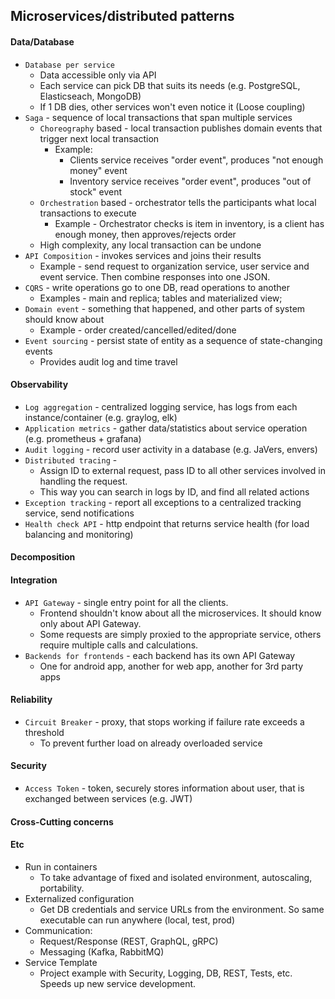 ## Microservices/distributed patterns

#### Data/Database
* `Database per service`
    * Data accessible only via API
    * Each service can pick DB that suits its needs (e.g. PostgreSQL, Elasticseach, MongoDB)
    * If 1 DB dies, other services won't even notice it (Loose coupling)
* `Saga` - sequence of local transactions that span multiple services
    * `Choreography` based - local transaction publishes domain events that trigger next local transaction
        * Example:
            * Clients service receives "order event", produces "not enough money" event
            * Inventory service receives "order event", produces "out of stock" event
    * `Orchestration` based - orchestrator tells the participants what local transactions to execute
        * Example - Orchestrator checks is item in inventory, is a client has enough money, then approves/rejects order
    * High complexity, any local transaction can be undone
* `API Composition` - invokes services and joins their results
    * Example - send request to organization service, user service and event service. Then combine responses into one JSON.
* `CQRS` - write operations go to one DB, read operations to another
    * Examples - main and replica; tables and materialized view;
* `Domain event` - something that happened, and other parts of system should know about
    * Example - order created/cancelled/edited/done
* `Event sourcing` - persist state of entity as a sequence of state-changing events
    * Provides audit log and time travel

#### Observability
* `Log aggregation` - centralized logging service, has logs from each instance/container (e.g. graylog, elk)
* `Application metrics` - gather data/statistics about service operation (e.g. prometheus + grafana)
* `Audit logging` - record user activity in a database (e.g. JaVers, envers)
* `Distributed tracing` - 
    * Assign ID to external request, pass ID to all other services involved in handling the request.
    * This way you can search in logs by ID, and find all related actions
* `Exception tracking` - report all exceptions to a centralized tracking service, send notifications
* `Health check API` - http endpoint that returns service health (for load balancing and monitoring)

#### Decomposition

#### Integration
* `API Gateway` - single entry point for all the clients.
    * Frontend shouldn't know about all the microservices. It should know only about API Gateway.
    * Some requests are simply proxied to the appropriate service, others require multiple calls and calculations.
* `Backends for frontends` - each backend has its own API Gateway
    * One for android app, another for web app, another for 3rd party apps

#### Reliability
* `Circuit Breaker` - proxy, that stops working if failure rate exceeds a threshold
    * To prevent further load on already overloaded service

#### Security
* `Access Token` - token, securely stores information about user, that is exchanged between services (e.g. JWT)



#### Cross-Cutting concerns

#### Etc
* Run in containers
    * To take advantage of fixed and isolated environment, autoscaling, portability.
* Externalized configuration
    * Get DB credentials and service URLs from the environment. So same executable can run anywhere (local, test, prod)
* Communication:
    * Request/Response (REST, GraphQL, gRPC)
    * Messaging (Kafka, RabbitMQ)
* Service Template
    * Project example with Security, Logging, DB, REST, Tests, etc. Speeds up new service development.

